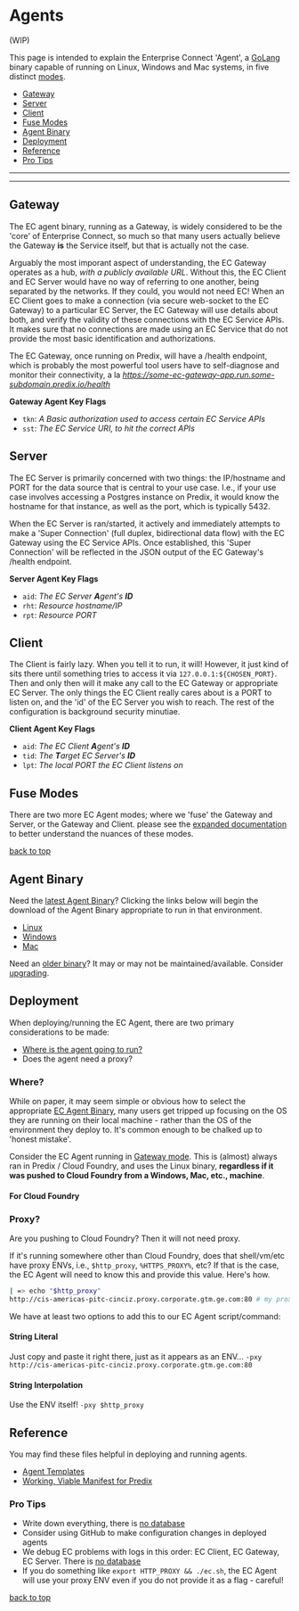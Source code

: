 # Agents

(WIP)


This page is intended to explain the Enterprise Connect 'Agent', a [GoLang](https://golang.org/) binary capable of running on Linux, Windows and Mac systems, in five distinct [modes](./modes.md#what-are-modes).

* [Gateway](#gateway)
* [Server](#server)
* [Client](#client)
* [Fuse Modes](#fuse-modes)
* [Agent Binary](#agent-binary)
* [Deployment](#deployment)
* [Reference](#reference)
* [Pro Tips](#pro-tips)

---
---

## Gateway
The EC agent binary, running as a Gateway, is widely considered to be the 'core' of Enterprise Connect, so much so that many users actually believe the Gateway **is** the Service itself, but that is actually not the case. 

Arguably the most imporant aspect of understanding, the EC Gateway operates as a hub, *with a publicly available URL*. Without this, the EC Client and EC Server would have no way of referring to one another, being separated by the networks. If they could, you would not need EC! When an EC Client goes to make a connection (via secure web-socket to the EC Gateway) to a particular EC Server, the EC Gateway will use details about both, and verify the validity of these connections with the EC Service APIs. It makes sure that no connections are made using an EC Service that do not provide the most basic identification and authorizations. 

The EC Gateway, once running on Predix, will have a /health endpoint, which is probably the most powerful tool users have to self-diagnose and monitor their connectivity, a la *https://some-ec-gateway-app.run.some-subdomain.predix.io/health*

**Gateway Agent Key Flags**
- `tkn`: _A Basic authorization used to access certain EC Service APIs_
- `sst`: _The EC Service URI, to hit the correct APIs_

## Server
The EC Server is primarily concerned with two things: the IP/hostname and PORT for the data source that is central to your use case. I.e., if your use case involves accessing a Postgres instance on Predix, it would know the hostname for that instance, as well as the port, which is typically 5432. 

When the EC Server is ran/started, it actively and immediately attempts to make a 'Super Connection' (full duplex, bidirectional data flow) with the EC Gateway using the EC Service APIs. Once established, this 'Super Connection' will be reflected in the JSON output of the EC Gateway's /health endpoint.

**Server Agent Key Flags**
- `aid`: _The EC Server **A**gent's **ID**_
- `rht`: _Resource hostname/IP_
- `rpt`: _Resource PORT_

## Client
The Client is fairly lazy. When you tell it to run, it will! However, it just kind of sits there until something tries to access it via `127.0.0.1:${CHOSEN_PORT}`. Then and only then will it make any call to the EC Gateway or appropriate EC Server. The only things the EC Client really cares about is a PORT to listen on, and the 'id' of the EC Server you wish to reach. The rest of the configuration is background security minutiae. 

**Client Agent Key Flags**
- `aid`: _The EC Client **A**gent's **ID**_
- `tid`: _The **T**arget EC Server's **ID**_
- `lpt`: _The local PORT the EC Client listens on_

## Fuse Modes
There are two more EC Agent modes; where we 'fuse' the Gateway and Server, or the Gateway and Client. please see the [expanded documentation](./modes.md) to better understand the nuances of these modes.

[back to top](#agents)

## Agent Binary
Need the [latest Agent Binary](https://github.com/Enterprise-connect/ec-x-sdk/tree/v1/dist)? Clicking the links below will begin the download of the Agent Binary appropriate to run in that environment.

* [Linux](https://github.com/Enterprise-connect/ec-x-sdk/raw/v1/dist/ecagent_linux_sys.tar.gz)
* [Windows](https://github.com/Enterprise-connect/ec-x-sdk/raw/v1/dist/ecagent_linux_sys.tar.gz)
* [Mac](https://github.com/Enterprise-connect/ec-x-sdk/raw/v1/dist/ecagent_linux_sys.tar.gz)

Need an [older binary](https://github.com/Enterprise-connect/ec-sdk/commits/dist)? It may or may not be maintained/available. Consider [upgrading](./upgrades.md).

## Deployment
When deploying/running the EC Agent, there are two primary considerations to be made:

* [Where is the agent going to run?](#agent-binary)
* Does the agent need a proxy?

### Where?
While on paper, it may seem simple or obvious how to select the appropriate [EC Agent Binary](#agent-binary), many users get tripped up focusing on the OS they are running on their local machine - rather than the OS of the environment they deploy to. It's common enough to be chalked up to 'honest mistake'.

Consider the EC Agent running in [Gateway mode](#gateway). This is (almost) always ran in Predix / Cloud Foundry, and uses the Linux binary, **regardless if it was pushed to Cloud Foundry from a Windows, Mac, etc., machine**.

#### For Cloud Foundry

### Proxy?
Are you pushing to Cloud Foundry? Then it will not need proxy.

If it's running somewhere other than Cloud Foundry, does that shell/vm/etc have proxy ENVs, i.e., `$http_proxy`, `%HTTPS_PROXY%`, etc? If that is the case, the EC Agent will need to know this and provide this value. Here's how.

```bash
| => echo "$http_proxy"
http://cis-americas-pitc-cinciz.proxy.corporate.gtm.ge.com:80 # my proxy
```

We have at least two options to add this to our EC Agent script/command:

#### String Literal
Just copy and paste it right there, just as it appears as an ENV...
`-pxy http://cis-americas-pitc-cinciz.proxy.corporate.gtm.ge.com:80`

#### String Interpolation
Use the ENV itself!
`-pxy $http_proxy`

## Reference
You may find these files helpful in deploying and running agents.

* [Agent Templates](../reference/ec.sh)
* [Working, Viable Manifest for Predix](../reference/manifest.yml)

### Pro Tips
- Write down everything, there is [no database](./responsibilities.md#dude-wheres-my-gateway)
- Consider using GitHub to make configuration changes in deployed agents
- We debug EC problems with logs in this order: EC Client, EC Gateway, EC Server. There is [no database](./responsibilities.md#logs)
- If you do something like `export HTTP_PROXY && ./ec.sh`, the EC Agent will use your proxy ENV even if you do not provide it as a flag - careful!

[back to top](#agents)